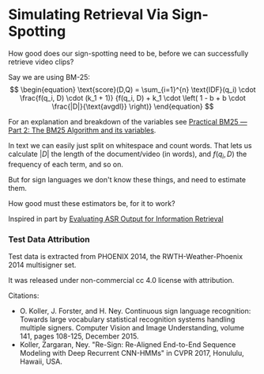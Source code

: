 # Simulating Retrieval Via Sign-Spotting

How good does our sign-spotting need to be, before we can successfully retrieve video clips?

Say we are using BM-25:
$$
\begin{equation} \text{score}(D,Q) = \sum_{i=1}^{n} \text{IDF}(q_i) \cdot \frac{f(q_i, D) \cdot (k_1 + 1)} {f(q_i, D) + k_1 \cdot \left( 1 - b + b \cdot \frac{|D|}{\text{avgdl}} \right)} \end{equation}
$$

For an explanation and breakdown of the variables see [Practical BM25 — Part 2: The BM25 Algorithm and its variables](https://www.elastic.co/blog/practical-bm25-part-2-the-bm25-algorithm-and-its-variables).

In text we can easily just split on whitespace and count words. That lets us calculate $|D|$ the length of the document/video (in words), and $f(q_i, D)$ the frequency of each term, and so on. 

But for sign languages we don't know these things, and need to estimate them. 

How good must these estimators be, for it to work?

Inspired in part by [Evaluating ASR Output for Information Retrieval](https://www.researchgate.net/publication/241880526f)


### Test Data Attribution
Test data is extracted from PHOENIX 2014, the RWTH-Weather-Phoenix 2014 multisigner set. 

It was released under non-commercial cc 4.0 license with attribution.

Citations: 
* O. Koller, J. Forster, and H. Ney. Continuous sign language recognition: Towards large vocabulary statistical recognition systems handling multiple signers. Computer Vision and Image Understanding, volume 141, pages 108-125, December 2015.
* Koller, Zargaran, Ney. "Re-Sign: Re-Aligned End-to-End Sequence Modeling with Deep Recurrent CNN-HMMs" in CVPR 2017, Honululu, Hawaii, USA.